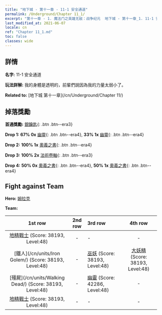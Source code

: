 ```yaml
---
title: "地下城 - 第十一章 - 11-1 安全通道"
permalink: /Underground/Chapter 11_1/
excerpt: "第十一章 - 1. 魔法门之英雄无敌：战争纪元  地下城 - 第十一章_1. 11-1 安全通道"
last_modified_at: 2021-06-07
locale: cn
ref: "Chapter 11_1.md"
toc: false
classes: wide
---
```


## 詳情

 **名字:** 11-1 安全通道

 **玩法詳解:**       我的身體是透明的，前輩們說因為我的力量太弱小了。

 **Related to:** [地下城 第十一章](/cn/Underground/Chapter 11/)

## 掉落獎勵

 **首通獎勵:** [銀鑰匙](/cn/Items/con_693/){: .btn .btn--era3}

 **Drop 1:** **67% 0x** [幽靈](/cn/Items/unt_210/){: .btn .btn--era4}, **33% 1x** [幽靈](/cn/Items/unt_210/){: .btn .btn--era4}

 **Drop 2:** **100% 1x** [奧義之書](/cn/Items/mat_46/){: .btn .btn--era4}

 **Drop 3:** **100% 2x** [法術卷軸](/cn/Items/con_694/){: .btn .btn--era3}

 **Drop 4:** **50% 0x** [奧義之書](/cn/Items/mat_39/){: .btn .btn--era4}, **50% 1x** [奧義之書](/cn/Items/mat_39/){: .btn .btn--era4}


## Fight against Team
 **Hero:** [姆拉克](/cn/heroes/Mullich/)

 **Team:**


  | 1st row | 2nd row | 3rd row | 4th row |
  |:----:|:----:|:----|:----:|
  | [地精戰士](/cn/units/Goblin/) (Score: 38193, Level:48)  | - | - | - |
  | [鐵人](/cn/units/Iron Golem/) (Score: 38193, Level:48)  | - | [巫妖](/cn/units/Lich/) (Score: 38193, Level:48)  | [大妖精](/cn/units/Gremlin/) (Score: 38193, Level:48)  |
  | [殭屍](/cn/units/Walking Dead/) (Score: 38193, Level:48)  | - | [幽靈](/cn/units/Wight/) (Score: 42286, Level:48)  | - |
  | [地精戰士](/cn/units/Goblin/) (Score: 38193, Level:48)  | - | - | - |


